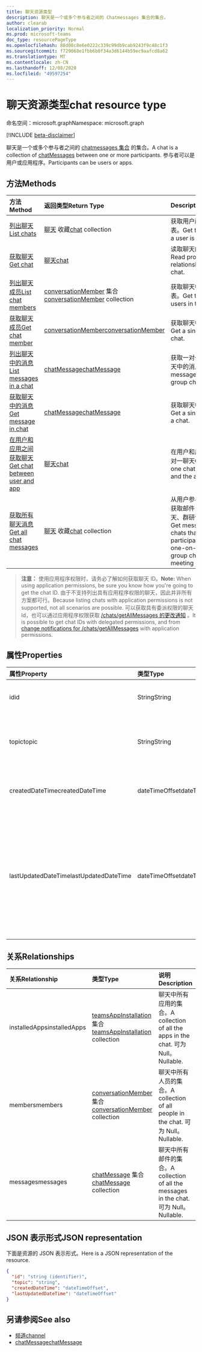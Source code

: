 ```yaml
---
title: 聊天资源类型
description: 聊天是一个或多个参与者之间的 Chatmessages 集合的集合。
author: clearab
localization_priority: Normal
ms.prod: microsoft-teams
doc_type: resourcePageType
ms.openlocfilehash: 88d08c8e6e0222c339c99db9cab9243f9c48c1f3
ms.sourcegitcommit: f729068e1fbb6b0f34a3d6144b59ec9aafcd8a62
ms.translationtype: MT
ms.contentlocale: zh-CN
ms.lasthandoff: 12/08/2020
ms.locfileid: "49597254"
---
```

# <a name="chat-resource-type"></a><span data-ttu-id="3cf17-103">聊天资源类型</span><span class="sxs-lookup"><span data-stu-id="3cf17-103">chat resource type</span></span>

<span data-ttu-id="3cf17-104">命名空间：microsoft.graph</span><span class="sxs-lookup"><span data-stu-id="3cf17-104">Namespace: microsoft.graph</span></span>

[!INCLUDE [beta-disclaimer](../../includes/beta-disclaimer.md)]

<span data-ttu-id="3cf17-105">聊天是一个或多个参与者之间的 [chatmessages 集合](chatmessage.md) 的集合。</span><span class="sxs-lookup"><span data-stu-id="3cf17-105">A chat is a collection of [chatMessages](chatmessage.md) between one or more participants.</span></span> <span data-ttu-id="3cf17-106">参与者可以是用户或应用程序。</span><span class="sxs-lookup"><span data-stu-id="3cf17-106">Participants can be users or apps.</span></span>

## <a name="methods"></a><span data-ttu-id="3cf17-107">方法</span><span class="sxs-lookup"><span data-stu-id="3cf17-107">Methods</span></span>

|  <span data-ttu-id="3cf17-108">方法</span><span class="sxs-lookup"><span data-stu-id="3cf17-108">Method</span></span>       |  <span data-ttu-id="3cf17-109">返回类型</span><span class="sxs-lookup"><span data-stu-id="3cf17-109">Return Type</span></span>  | <span data-ttu-id="3cf17-110">Description</span><span class="sxs-lookup"><span data-stu-id="3cf17-110">Description</span></span>| 
|:---------------|:--------|:----------|
|[<span data-ttu-id="3cf17-111">列出聊天</span><span class="sxs-lookup"><span data-stu-id="3cf17-111">List chats</span></span>](../api/chat-list.md) | <span data-ttu-id="3cf17-112">[聊天](chat.md) 收藏</span><span class="sxs-lookup"><span data-stu-id="3cf17-112">[chat](chat.md) collection</span></span> | <span data-ttu-id="3cf17-113">获取用户所属的聊天列表。</span><span class="sxs-lookup"><span data-stu-id="3cf17-113">Get the list of chats a user is part of.</span></span>| 
|[<span data-ttu-id="3cf17-114">获取聊天</span><span class="sxs-lookup"><span data-stu-id="3cf17-114">Get chat</span></span>](../api/chat-get.md) | [<span data-ttu-id="3cf17-115">聊天</span><span class="sxs-lookup"><span data-stu-id="3cf17-115">chat</span></span>](chat.md) | <span data-ttu-id="3cf17-116">读取聊天的属性和关系。</span><span class="sxs-lookup"><span data-stu-id="3cf17-116">Read properties and relationships of the chat.</span></span>| 
|[<span data-ttu-id="3cf17-117">列出聊天成员</span><span class="sxs-lookup"><span data-stu-id="3cf17-117">List chat members</span></span>](../api/conversationmember-list.md) | <span data-ttu-id="3cf17-118">[conversationMember](conversationmember.md) 集合</span><span class="sxs-lookup"><span data-stu-id="3cf17-118">[conversationMember](conversationmember.md) collection</span></span> | <span data-ttu-id="3cf17-119">获取聊天中所有用户的列表。</span><span class="sxs-lookup"><span data-stu-id="3cf17-119">Get the list of all users in the chat.</span></span>| 
|[<span data-ttu-id="3cf17-120">获取聊天成员</span><span class="sxs-lookup"><span data-stu-id="3cf17-120">Get chat member</span></span>](../api/conversationmember-get.md) | [<span data-ttu-id="3cf17-121">conversationMember</span><span class="sxs-lookup"><span data-stu-id="3cf17-121">conversationMember</span></span>](conversationmember.md) | <span data-ttu-id="3cf17-122">获取聊天中的单个用户。</span><span class="sxs-lookup"><span data-stu-id="3cf17-122">Get a single user in the chat.</span></span>| 
|[<span data-ttu-id="3cf17-123">列出聊天中的消息</span><span class="sxs-lookup"><span data-stu-id="3cf17-123">List messages in a chat</span></span>](../api/chat-list-message.md)  | [<span data-ttu-id="3cf17-124">chatMessage</span><span class="sxs-lookup"><span data-stu-id="3cf17-124">chatMessage</span></span>](../resources/chatmessage.md) | <span data-ttu-id="3cf17-125">获取一对一聊天或群组聊天中的消息。</span><span class="sxs-lookup"><span data-stu-id="3cf17-125">Get messages in a 1:1 or group chat.</span></span> | 
|[<span data-ttu-id="3cf17-126">获取聊天中的消息</span><span class="sxs-lookup"><span data-stu-id="3cf17-126">Get message in chat</span></span>](../api/chat-get-message.md)  | [<span data-ttu-id="3cf17-127">chatMessage</span><span class="sxs-lookup"><span data-stu-id="3cf17-127">chatMessage</span></span>](../resources/chatmessage.md) | <span data-ttu-id="3cf17-128">获取聊天中的单个消息。</span><span class="sxs-lookup"><span data-stu-id="3cf17-128">Get a single message in a chat.</span></span> | 
|[<span data-ttu-id="3cf17-129">在用户和应用之间获取聊天</span><span class="sxs-lookup"><span data-stu-id="3cf17-129">Get chat between user and app</span></span>](../api/userscopeteamsappinstallation-get-chat.md) | [<span data-ttu-id="3cf17-130">聊天</span><span class="sxs-lookup"><span data-stu-id="3cf17-130">chat</span></span>](chat.md)| <span data-ttu-id="3cf17-131">在用户和应用之间获取一对一聊天</span><span class="sxs-lookup"><span data-stu-id="3cf17-131">Get one-on-one chat between user and the app</span></span> |
|[<span data-ttu-id="3cf17-132">获取所有聊天消息</span><span class="sxs-lookup"><span data-stu-id="3cf17-132">Get all chat messages</span></span>](../api/chats-getallmessages.md)| <span data-ttu-id="3cf17-133">[聊天](chat.md) 收藏</span><span class="sxs-lookup"><span data-stu-id="3cf17-133">[chat](chat.md) collection</span></span>| <span data-ttu-id="3cf17-134">从用户参与的所有聊天中获取邮件，包括一对一聊天、群研讨和会议聊天。</span><span class="sxs-lookup"><span data-stu-id="3cf17-134">Get messages from all chats that a user is a participant in, including one-on-one chats, group chats, and meeting chats.</span></span> |

><span data-ttu-id="3cf17-135">**注意：** 使用应用程序权限时，请务必了解如何获取聊天 ID。</span><span class="sxs-lookup"><span data-stu-id="3cf17-135">**Note:** When using application permissions, be sure you know how you're going to get the chat ID.</span></span> <span data-ttu-id="3cf17-136">由于不支持列出具有应用程序权限的聊天，因此并非所有方案都可行。</span><span class="sxs-lookup"><span data-stu-id="3cf17-136">Because listing chats with application permissions is not supported, not all scenarios are possible.</span></span> <span data-ttu-id="3cf17-137">可以获取具有委派权限的聊天 Id，也可以通过应用程序权限获取 [/chats/getAllMessages 的更改通知](../api/subscription-post-subscriptions.md) 。</span><span class="sxs-lookup"><span data-stu-id="3cf17-137">It is possible to get chat IDs with delegated permissions, and from [change notifications for /chats/getAllMessages](../api/subscription-post-subscriptions.md) with application permissions.</span></span>

## <a name="properties"></a><span data-ttu-id="3cf17-138">属性</span><span class="sxs-lookup"><span data-stu-id="3cf17-138">Properties</span></span>

| <span data-ttu-id="3cf17-139">属性</span><span class="sxs-lookup"><span data-stu-id="3cf17-139">Property</span></span>   | <span data-ttu-id="3cf17-140">类型</span><span class="sxs-lookup"><span data-stu-id="3cf17-140">Type</span></span> |<span data-ttu-id="3cf17-141">说明</span><span class="sxs-lookup"><span data-stu-id="3cf17-141">Description</span></span>|
|:---------------|:--------|:----------|
| <span data-ttu-id="3cf17-142">id</span><span class="sxs-lookup"><span data-stu-id="3cf17-142">id</span></span>| <span data-ttu-id="3cf17-143">String</span><span class="sxs-lookup"><span data-stu-id="3cf17-143">String</span></span>| <span data-ttu-id="3cf17-144">聊天的唯一标识符。</span><span class="sxs-lookup"><span data-stu-id="3cf17-144">The chat's unique identifier.</span></span> <span data-ttu-id="3cf17-145">只读。</span><span class="sxs-lookup"><span data-stu-id="3cf17-145">Read-only.</span></span>|
| <span data-ttu-id="3cf17-146">topic</span><span class="sxs-lookup"><span data-stu-id="3cf17-146">topic</span></span>| <span data-ttu-id="3cf17-147">String</span><span class="sxs-lookup"><span data-stu-id="3cf17-147">String</span></span>|  <span data-ttu-id="3cf17-148"> (聊天的可选) 主题或主题。</span><span class="sxs-lookup"><span data-stu-id="3cf17-148">(Optional) Subject or topic for the chat.</span></span> <span data-ttu-id="3cf17-149">仅适用于组聊天。</span><span class="sxs-lookup"><span data-stu-id="3cf17-149">Only available for group chats.</span></span>|
| <span data-ttu-id="3cf17-150">createdDateTime</span><span class="sxs-lookup"><span data-stu-id="3cf17-150">createdDateTime</span></span>| <span data-ttu-id="3cf17-151">dateTimeOffset</span><span class="sxs-lookup"><span data-stu-id="3cf17-151">dateTimeOffset</span></span>|  <span data-ttu-id="3cf17-152">聊天的创建日期和时间。</span><span class="sxs-lookup"><span data-stu-id="3cf17-152">Date and time at which the chat was created.</span></span> <span data-ttu-id="3cf17-153">只读。</span><span class="sxs-lookup"><span data-stu-id="3cf17-153">Read-only.</span></span>|
| <span data-ttu-id="3cf17-154">lastUpdatedDateTime</span><span class="sxs-lookup"><span data-stu-id="3cf17-154">lastUpdatedDateTime</span></span>| <span data-ttu-id="3cf17-155">dateTimeOffset</span><span class="sxs-lookup"><span data-stu-id="3cf17-155">dateTimeOffset</span></span>|  <span data-ttu-id="3cf17-156">重命名或更改成员身份时的聊天的日期和时间。</span><span class="sxs-lookup"><span data-stu-id="3cf17-156">Date and time at which the chat was renamed or membership changed.</span></span> <span data-ttu-id="3cf17-157">将邮件发送到聊天时，不会对 lastUpdatedDateTime 进行更新。</span><span class="sxs-lookup"><span data-stu-id="3cf17-157">lastUpdatedDateTime is not updated when a message is sent to the chat.</span></span> <span data-ttu-id="3cf17-158">只读。</span><span class="sxs-lookup"><span data-stu-id="3cf17-158">Read-only.</span></span>|

## <a name="relationships"></a><span data-ttu-id="3cf17-159">关系</span><span class="sxs-lookup"><span data-stu-id="3cf17-159">Relationships</span></span>

| <span data-ttu-id="3cf17-160">关系</span><span class="sxs-lookup"><span data-stu-id="3cf17-160">Relationship</span></span> | <span data-ttu-id="3cf17-161">类型</span><span class="sxs-lookup"><span data-stu-id="3cf17-161">Type</span></span> |<span data-ttu-id="3cf17-162">说明</span><span class="sxs-lookup"><span data-stu-id="3cf17-162">Description</span></span>|
|:---------------|:--------|:----------|
| <span data-ttu-id="3cf17-163">installedApps</span><span class="sxs-lookup"><span data-stu-id="3cf17-163">installedApps</span></span> | <span data-ttu-id="3cf17-164">[teamsAppInstallation](teamsappinstallation.md) 集合</span><span class="sxs-lookup"><span data-stu-id="3cf17-164">[teamsAppInstallation](teamsappinstallation.md) collection</span></span> | <span data-ttu-id="3cf17-165">聊天中所有应用的集合。</span><span class="sxs-lookup"><span data-stu-id="3cf17-165">A collection of all the apps in the chat.</span></span> <span data-ttu-id="3cf17-166">可为 Null。</span><span class="sxs-lookup"><span data-stu-id="3cf17-166">Nullable.</span></span> |
| <span data-ttu-id="3cf17-167">members</span><span class="sxs-lookup"><span data-stu-id="3cf17-167">members</span></span> | <span data-ttu-id="3cf17-168">[conversationMember](conversationmember.md) 集合</span><span class="sxs-lookup"><span data-stu-id="3cf17-168">[conversationMember](conversationmember.md) collection</span></span> | <span data-ttu-id="3cf17-169">聊天中所有人员的集合。</span><span class="sxs-lookup"><span data-stu-id="3cf17-169">A collection of all people in the chat.</span></span> <span data-ttu-id="3cf17-170">可为 Null。</span><span class="sxs-lookup"><span data-stu-id="3cf17-170">Nullable.</span></span> |
| <span data-ttu-id="3cf17-171">messages</span><span class="sxs-lookup"><span data-stu-id="3cf17-171">messages</span></span> | <span data-ttu-id="3cf17-172">[chatMessage](chatmessage.md) 集合</span><span class="sxs-lookup"><span data-stu-id="3cf17-172">[chatMessage](chatmessage.md) collection</span></span> | <span data-ttu-id="3cf17-173">聊天中所有邮件的集合。</span><span class="sxs-lookup"><span data-stu-id="3cf17-173">A collection of all the messages in the chat.</span></span> <span data-ttu-id="3cf17-174">可为 Null。</span><span class="sxs-lookup"><span data-stu-id="3cf17-174">Nullable.</span></span> |

## <a name="json-representation"></a><span data-ttu-id="3cf17-175">JSON 表示形式</span><span class="sxs-lookup"><span data-stu-id="3cf17-175">JSON representation</span></span>

<span data-ttu-id="3cf17-176">下面是资源的 JSON 表示形式。</span><span class="sxs-lookup"><span data-stu-id="3cf17-176">Here is a JSON representation of the resource.</span></span>

<!-- {
  "blockType": "resource",
  "keyProperty": "id",
  "@odata.type": "microsoft.graph.chat"
}-->

```json
{
  "id": "string (identifier)",
  "topic": "string",
  "createdDateTime": "dateTimeOffset",
  "lastUpdatedDateTime": "dateTimeOffset"
}
```

## <a name="see-also"></a><span data-ttu-id="3cf17-177">另请参阅</span><span class="sxs-lookup"><span data-stu-id="3cf17-177">See also</span></span>

- [<span data-ttu-id="3cf17-178">频道</span><span class="sxs-lookup"><span data-stu-id="3cf17-178">channel</span></span>](channel.md)
- [<span data-ttu-id="3cf17-179">chatMessage</span><span class="sxs-lookup"><span data-stu-id="3cf17-179">chatMessage</span></span>](chatmessage.md)

<!-- uuid: 8fcb5dbc-d5aa-4681-8e31-b001d5168d79
2015-10-25 14:57:30 UTC -->
<!--
{
  "type": "#page.annotation",
  "description": "chat resource",
  "keywords": "",
  "section": "documentation",
  "tocPath": ""
}
-->


